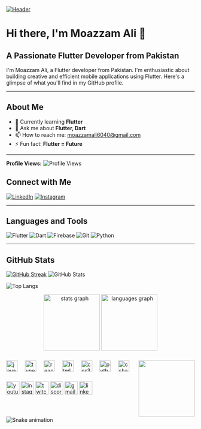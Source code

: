 [![Header](https://user-images.githubusercontent.com/74038190/240304586-d48893bd-0757-481c-8d7e-ba3e163feae7.png)](https://github.com/MoazzamAliSE)

# Hi there, I'm Moazzam Ali 👋
## A Passionate Flutter Developer from Pakistan

I'm Moazzam Ali, a Flutter developer from Pakistan. I'm enthusiastic about building creative and efficient mobile applications using Flutter. Here's a glimpse of what you'll find in my GitHub profile.

---

## About Me

- 🌱 Currently learning **Flutter**
- 💬 Ask me about **Flutter, Dart**
- 📫 How to reach me: [moazzamali6040@gmail.com](mailto:moazzamali6040@gmail.com)
- ⚡ Fun fact: **Flutter = Future**

---
**Profile Views:** ![Profile Views](https://komarev.com/ghpvc/?username=MoazzamAliSE&label=Profile%20Views&color=blue&style=flat-square)
## Connect with Me

[![LinkedIn](https://img.shields.io/badge/-Moazzam%20Ali-blue?style=for-the-badge&logo=Linkedin&logoColor=white&link=https://www.linkedin.com/in/moazzamalise/)](https://www.linkedin.com/in/moazzamalise/)
[![Instagram](https://img.shields.io/badge/-Moazzam%20Ali-red?style=for-the-badge&logo=Instagram&logoColor=white&link=https://www.instagram.com/moazzam_ali_24/)](https://www.instagram.com/moazzam_ali_24/)

---

## Languages and Tools

![Flutter](https://img.shields.io/badge/-Flutter-02569B?style=for-the-badge&logo=flutter&logoColor=white)
![Dart](https://img.shields.io/badge/-Dart-0175C2?style=for-the-badge&logo=dart&logoColor=white)
![Firebase](https://img.shields.io/badge/-Firebase-FFCA28?style=for-the-badge&logo=firebase&logoColor=black)
![Git](https://img.shields.io/badge/-Git-F05032?style=for-the-badge&logo=git&logoColor=white)
![Python](https://img.shields.io/badge/-Python-3776AB?style=for-the-badge&logo=python&logoColor=white)

---

## GitHub Stats
[![GitHub Streak](https://github-readme-streak-stats.herokuapp.com?user=MoazzamAliSE&theme=radical&border_radius=32&exclude_days=Sun%2CSat&card_width=1000&sideLabels=EB0000&fire=EB5454)](https://git.io/streak-stats)
![GitHub Stats](https://github-readme-stats.vercel.app/api?username=MoazzamAliSE&show_icons=true&theme=radical)

![Top Langs](https://github-readme-stats.vercel.app/api/top-langs/?username=MoazzamAliSE&layout=compact&theme=radical)







<div align="center">
  <img src="https://github-readme-stats.vercel.app/api?username=MoazzamAliSE&hide_title=false&hide_rank=false&show_icons=true&include_all_commits=true&count_private=true&disable_animations=false&theme=dracula&locale=en&hide_border=false" height="150" alt="stats graph"  />
  <img src="https://github-readme-stats.vercel.app/api/top-langs?username=MoazzamAliSE&locale=en&hide_title=false&layout=compact&card_width=320&langs_count=5&theme=dracula&hide_border=false" height="150" alt="languages graph"  />
</div>

###

<img align="right" height="150" src="https://i.imgflip.com/65efzo.gif"  />

###

<div align="left">
  <img src="https://cdn.jsdelivr.net/gh/devicons/devicon/icons/javascript/javascript-original.svg" height="30" alt="javascript logo"  />
  <img width="12" />
  <img src="https://cdn.jsdelivr.net/gh/devicons/devicon/icons/typescript/typescript-original.svg" height="30" alt="typescript logo"  />
  <img width="12" />
  <img src="https://cdn.jsdelivr.net/gh/devicons/devicon/icons/react/react-original.svg" height="30" alt="react logo"  />
  <img width="12" />
  <img src="https://cdn.jsdelivr.net/gh/devicons/devicon/icons/html5/html5-original.svg" height="30" alt="html5 logo"  />
  <img width="12" />
  <img src="https://cdn.jsdelivr.net/gh/devicons/devicon/icons/css3/css3-original.svg" height="30" alt="css3 logo"  />
  <img width="12" />
  <img src="https://cdn.jsdelivr.net/gh/devicons/devicon/icons/python/python-original.svg" height="30" alt="python logo"  />
  <img width="12" />
  <img src="https://cdn.jsdelivr.net/gh/devicons/devicon/icons/csharp/csharp-original.svg" height="30" alt="csharp logo"  />
</div>

###

<div align="left">
  <img src="https://img.shields.io/static/v1?message=Youtube&logo=youtube&label=&color=FF0000&logoColor=white&labelColor=&style=for-the-badge" height="35" alt="youtube logo"  />
  <img src="https://img.shields.io/static/v1?message=Instagram&logo=instagram&label=&color=E4405F&logoColor=white&labelColor=&style=for-the-badge" height="35" alt="instagram logo"  />
  <img src="https://img.shields.io/static/v1?message=Twitch&logo=twitch&label=&color=9146FF&logoColor=white&labelColor=&style=for-the-badge" height="35" alt="twitch logo"  />
  <img src="https://img.shields.io/static/v1?message=Discord&logo=discord&label=&color=7289DA&logoColor=white&labelColor=&style=for-the-badge" height="35" alt="discord logo"  />
  <img src="https://img.shields.io/static/v1?message=Gmail&logo=gmail&label=&color=D14836&logoColor=white&labelColor=&style=for-the-badge" height="35" alt="gmail logo"  />
  <img src="https://img.shields.io/static/v1?message=LinkedIn&logo=linkedin&label=&color=0077B5&logoColor=white&labelColor=&style=for-the-badge" height="35" alt="linkedin logo"  />
</div>

###

<br clear="both">

<img src="https://raw.githubusercontent.com/MoazzamAliSE/MoazzamAliSE/output/snake.svg" alt="Snake animation" />

###

